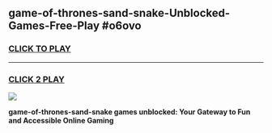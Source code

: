 
## game-of-thrones-sand-snake-Unblocked-Games-Free-Play #o6ovo
<h3>
<a href="https://us.freeplayer.one?title=game-of-thrones-sand-snake&ref=9M">CLICK TO PLAY</a></h3>
<hr>

<h3>
<a href="https://us.freeplayer.one?title=game-of-thrones-sand-snake&ref=9M">CLICK 2 PLAY</a>
  
</h3>

<a href="https://us.freeplayer.one?title=game-of-thrones-sand-snake&ref=9M"><img src="https://clearcache.store/games.png"></a>


**game-of-thrones-sand-snake games unblocked: Your Gateway to Fun and Accessible Online Gaming**
